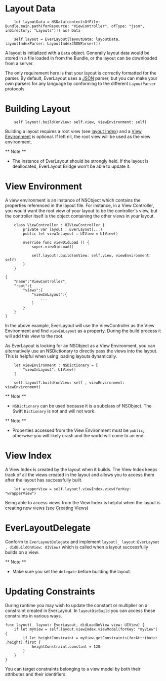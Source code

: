 # Layout Data

```
	let layoutData = NSData(contentsOfFile: Bundle.main.path(forResource: "ViewController", ofType: "json", inDirectory: "Layouts")!) as! Data
	
	self.layout = EverLayout(layoutData: layoutData, layoutIndexParser: LayoutIndexJSONParser())
```

A layout is initialized with a `Data` object. Generally layout 
data would be stored in a file loaded in from the Bundle, or the layout
can be downloaded from a server.

The only requirement here is that your layout is correctly formatted for
the parser. By default, EverLayout uses a [JSON](writing.md#format) parser,
but you can make your own parsers for any language by conforming
to the different `LayoutParser` protocols.

# Building Layout

```
	self.layout!.build(onView: self.view, viewEnvironment: self)
```

Building a layout requires a root view (see [layout Index](writing.md#layout-index))
and a [View Environment](#view-environment) is optional. If left nil,
the root view will be used as the view environment.

** Note **
 - The instance of EverLayout should be strongly held.
If the layout is deallocated, EverLayout Bridge won't be able to update it.

# View Environment <a name='view-environment'></a>

A view environment is an instance of NSObject which contains the properties
referenced in the layout file. For instance, in a View Controller, you would
want the root view of your layout to be the controller's view, but the controller
itself is the object containing the other views in your layout.

```
	class ViewController : UIViewController {
		private var layout : EverLayout(...)
		public let viewInLayout : UIView = UIView()

		override func viewDidLoad () {
			super.viewDidLoad()

			self.layout!.build(onView: self.view, viewEnvironment: self)
		}
	}
```
```
{
	"name":"ViewController",
	"root":{
		"views":{
			"viewInLayout":{
				...
			}
		}
	}
}
```

In the above example, EverLayout will use the ViewController as the View Environment
and find `viewInLayout` as a property. During the build process it will
add this view to the root.

As EverLayout is looking for an NSObject as a View Environment, you can alternatively
use an NSDictionary to directly pass the views into the layout. This is
helpful when using loading layouts dynamically.

```
	let viewEnvironment : NSDictionary = [
		"viewInLayout": UIView()
	]

	self.layout?.build(onView: self , viewEnvironment: viewEnvironment)
```

** Note **
 - `NSDictionary` can be used because it is a subclass of NSObject. The Swift
 `Dictionary` is not and will not work.

** Note **
 - Properties accessed from the View Environment must be `public`, otherwise
 you will likely crash and the world will come to an end.

# View Index <a name="view-index"></a>

A View Index is created by the layout when it builds. The View Index keeps
track of all the views created in the layout and allows you to access
them after the layout has successfully built.

```
	let wrapperView = self.layout?.viewIndex.view(forKey: "wrapperView")
```

Being able to access views from the View Index is helpful when the layout is
creating new views (see [Creating Views](writing.md#creating-views))

# EverLayoutDelegate <a name="delegate"></a>

Conform to `EverLayoutDelegate` and implement 
`layout(_ layout:EverLayout , didBuildOnView: UIView)`
which is called when a layout successfully builds on a view.

** Note ** 
 - Make sure you set the `delegate` before building the layout.

# Updating Constraints <a name="updating-constraints"></a>

During runtime you may wish to update the constant or multiplier on a constraint
created in EverLayout. In `layoutDidBuild` you can access these constraints in various ways.

```
func layout(_ layout: EverLayout, didLoadOnView view: UIView) {
    if let myView = self.layout.viewIndex.viewModel(forKey: "myView") {
        if let heightConstraint = myView.getConstraints(forAttribute: .height).first {
            heightConstraint.constant = 120
        }
    }
}
```

You can target constraints belonging to a view model by both their attributes
and their identifiers.

